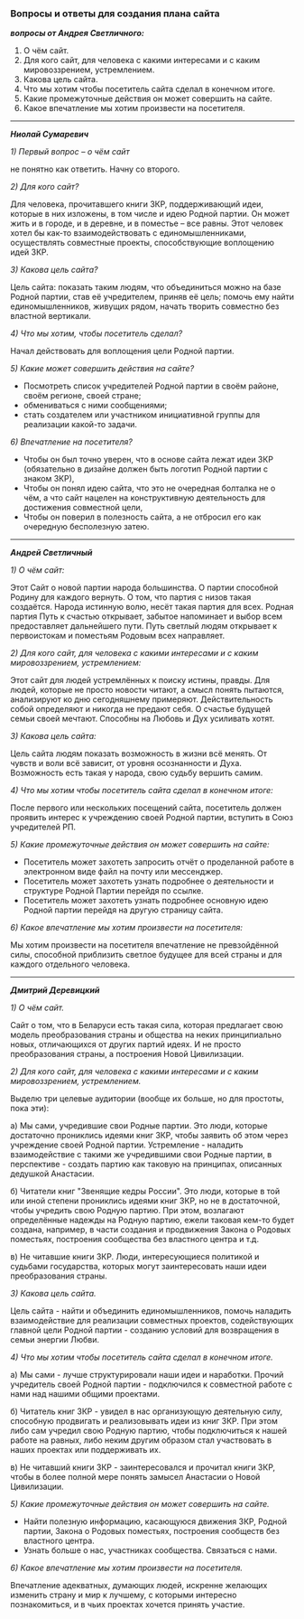 ### Вопросы и ответы для создания плана сайта
***вопросы от Андрея Светличного:***

1) О чём сайт.
2) Для кого сайт, для человека с какими интересами и с каким мировоззрением, устремлением.
3) Какова цель сайта.
4) Что мы хотим чтобы посетитель сайта сделал в конечном итоге.
5) Какие промежуточные действия он может совершить на сайте.
6) Какое впечатление мы хотим произвести на посетителя.

---
***Ниолай Сумаревич***

*1) Первый вопрос – о чём сайт*

не понятно как ответить. Начну со второго.

*2) Для кого сайт?*

Для человека, прочитавшего книги ЗКР, поддерживающий идеи, которые в них изложены, в том числе и идею Родной партии. Он может жить и в городе, и в деревне, и в поместье – все равны. Этот человек хотел бы как-то взаимодействовать с единомышленниками, осуществлять совместные проекты, способствующие воплощению идей ЗКР.

*3) Какова цель сайта?*

Цель сайта: показать таким людям, что объединиться можно на базе Родной партии, став её учредителем, приняв её цель; помочь ему найти единомышленников, живущих рядом, начать творить совместно без властной вертикали.

*4) Что мы хотим, чтобы посетитель сделал?*

Начал действовать для воплощения цели Родной партии.

*5) Какие может совершить действия на сайте?*

- Посмотреть список учредителей Родной партии в своём районе, своём регионе, своей стране;
- обмениваться с ними сообщениями;
- стать создателем или участником инициативной группы для реализации какой-то задачи.

*6) Впечатление на посетителя?*

- Чтобы он был точно уверен, что в основе сайта лежат идеи ЗКР (обязательно в дизайне должен быть логотип Родной партии с знаком ЗКР),
- Чтобы он понял идею сайта, что это не очередная болталка не о чём, а что сайт нацелен на конструктивную деятельность для достижения совместной цели,
- Чтобы он поверил в полезность сайта, а не отбросил его как очередную бесполезную затею.


-----------------------------------
***Андрей Светличный***

*1) О чём сайт:*

Этот Сайт о новой партии народа большинства. О партии способной Родину для каждого вернуть. О том, что партия с низов такая создаётся. Народа истинную волю, несёт такая партия для всех. Родная партия Путь к счастью открывает, забытое напоминает и выбор всем предоставляет дальнейшего пути. Путь светлый людям открывает к первоистокам и поместьям Родовым всех направляет.

*2) Для кого сайт, для человека с какими интересами и с каким мировоззрением, устремлением:*

Этот сайт для людей устремлённых к поиску истины, правды. Для людей, которые не просто новости читают, а смысл понять пытаются, анализируют ко дню сегодняшнему примеряют. Действительность собой определяют и никогда не предают себя. О счастье будущей семьи своей мечтают. Способны на Любовь и Дух усиливать хотят.

*3) Какова цель сайта:*

Цель сайта людям показать возможность в жизни всё менять. От чувств и воли всё зависит, от уровня осознанности и Духа. Возможность есть такая у народа, свою судьбу вершить самим.

*4) Что мы хотим чтобы посетитель сайта сделал в конечном итоге:*

После первого или нескольких посещений сайта, посетитель должен проявить интерес к учреждению своей Родной партии, вступить в Союз учредителей РП.

*5) Какие промежуточные действия он может совершить на сайте:*

- Посетитель может захотеть запросить отчёт о проделанной работе в электронном виде файл на почту или мессенджер.
- Посетитель может захотеть узнать подробнее о деятельности и структуре Родной Партии перейдя по ссылке.
- Посетитель может захотеть узнать подробнее основную идею Родной партии перейдя на другую страницу сайта.

*6) Какое впечатление мы хотим произвести на посетителя:*

Мы хотим произвести на посетителя впечатление не превзойдённой силы, способной приблизить светлое будущее для всей страны и для каждого отдельного человека.


-----------------------------------
***Дмитрий Деревицкий***

*1) О чём сайт.*

Сайт о том, что в Беларуси есть такая сила, которая предлагает свою модель преобразования страны и общества на неких принципиально новых, отличающихся от других партий идеях. И не просто преобразования страны, а построения Новой Цивилизации.

*2) Для кого сайт, для человека с какими интересами и с каким мировоззрением, устремлением.*

Выделю три целевые аудитории (вообще их больше, но для простоты, пока эти):

а) Мы сами, учредившие свои Родные партии. Это люди, которые достаточно прониклись идеями книг ЗКР, чтобы заявить об этом через учреждение своей Родной партии. Устремление - наладить взаимодействие с такими же учредившими свои Родные партии, в перспективе - создать партию как таковую на принципах, описанных дедушкой Анастасии.

б) Читатели книг "Звенящие кедры России". Это люди, которые в той или иной степени прониклись идеями книг ЗКР, но не в достаточной, чтобы учредить свою Родную партию. При этом, возлагают определённые надежды на Родную партию, ежели таковая кем-то будет создана, например, в части создания и продвижения Закона о Родовых поместьях, построения сообщества без властного центра и т.д.

в) Не читавшие книги ЗКР. Люди, интересующиеся политикой и судьбами государства, которых могут заинтересовать наши идеи преобразования страны.

*3) Какова цель сайта.*

Цель сайта - найти и объединить единомышленников, помочь наладить взаимодействие для реализации совместных проектов, содействующих главной цели Родной партии - созданию условий для возвращения в семьи энергии Любви.

*4) Что мы хотим чтобы посетитель сайта сделал в конечном итоге.*

а) Мы сами - лучше структурировали наши идеи и наработки. Прочий учредитель своей Родной партии - подключился к совместной работе с нами над нашими общими проектами.

б) Читатель книг ЗКР - увидел в нас организующую деятельную силу, способную продвигать и реализовывать идеи из книг ЗКР. При этом либо сам учредил свою Родную партию, чтобы подключиться к нашей работе на равных, либо неким другим образом стал участвовать в наших проектах или поддерживать их.

в) Не читавший книги ЗКР - заинтересовался и прочитал книги ЗКР, чтобы в более полной мере понять замысел Анастасии о Новой Цивилизации.

*5) Какие промежуточные действия он может совершить на сайте.*

- Найти полезную информацию, касающуюся движения ЗКР, Родной партии, Закона о Родовых поместьях, построения сообществ без властного центра.
- Узнать больше о нас, участниках сообщества. Связаться с нами.

*6) Какое впечатление мы хотим произвести на посетителя.*

Впечатление адекватных, думающих людей, искренне желающих изменить страну и мир к лучшему, с которыми интересно познакомиться, и в чьих проектах хочется принять участие.
